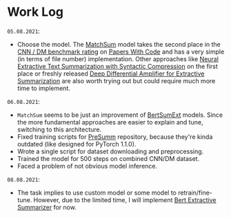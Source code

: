 # Work Log

`05.08.2021`:
* Choose the model. The [MatchSum](https://github.com/maszhongming/MatchSum) model takes the second place in the [CNN / DM benchmark rating](https://paperswithcode.com/sota/extractive-document-summarization-on-cnn) on [Papers With Code](https://paperswithcode.com/) and has a very simple (in terms of file number) implementation. Other approaches like [Neural Extractive Text Summarization with Syntactic Compression](https://arxiv.org/pdf/1902.00863v2.pdf) on the first place or freshly released [Deep Differential Amplifier for Extractive Summarization](https://aclanthology.org/2021.acl-long.31.pdf) are also worth trying out but could require much more time to implement.

`06.08.2021`:
* `MatchSum` seems to be just an improvement of [BertSumExt](https://paperswithcode.com/paper/text-summarization-with-pretrained-encoders) models. Since the more fundamental approaches are easier to explain and tune, switching to this architecture.
* Fixed training scripts for [PreSumm](https://github.com/nlpyang/PreSumm) repository, because they're kinda outdated (like designed for PyTorch 1.1.0).
* Wrote a single script for dataset downloading and preprocessing.
* Trained the model for 500 steps on combined CNN/DM dataset.
* Faced a problem of not obvious model inference.

`08.08.2021`:
* The task implies to use custom model or some model to retrain/fine-tune. However, due to the limited time, I will implement [Bert Extractive Summarizer](https://github.com/dmmiller612/bert-extractive-summarizer) for now.

